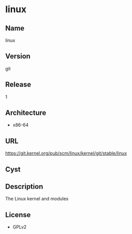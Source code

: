 # linux

## Name
linux

## Version
git

## Release
1

## Architecture
* x86-64

## URL
https://git.kernel.org/pub/scm/linux/kernel/git/stable/linux

## Cyst

## Description
The Linux kernel and modules

## License
* GPLv2
